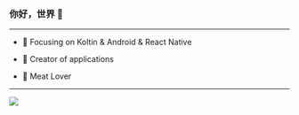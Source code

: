   
### 你好，世界 👋
---
- :orange_book: Focusing on Koltin & Android & React Native
 
- :hammer:  Creator of applications
 
- :meat_on_bone: Meat Lover

---

<img align="left" src="https://github-readme-stats.vercel.app/api?username=zzy-33&show_icons=true&icon_color=CE1D2D&text_color=718096&bg_color=ffffff&hide_title=true" />
